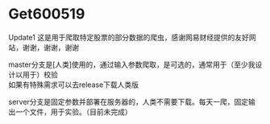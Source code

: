 # Get600519
Update1
这是用于爬取特定股票的部分数据的爬虫，感谢网易财经提供的友好网站，谢谢，谢谢，谢谢  
  
master分支是[人类]使用的，通过输入参数爬取，是可选的，通常用于（至少我设计以用于）校验  
如果有特殊需求可以去release下载人类版  
  
server分支是固定参数并部署在服务器的，人类不需要下载。每天一爬，固定输出一个文件，用于实验。（目前未完成）  
